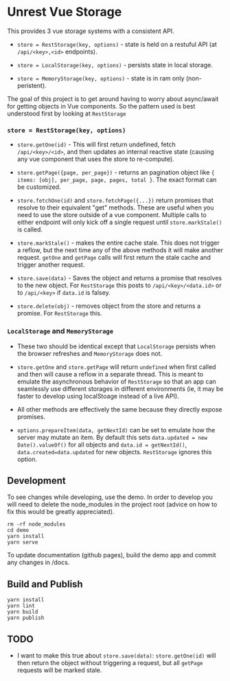 # Unrest Vue Storage

This provides 3 vue storage systems with a consistent API.

* `store = RestStorage(key, options)` - state is held on a restuful API (at `/api/<key>,<id>` endpoints).

* `store = LocalStorage(key, options)` - persists state in local storage.

* `store = MemoryStorage(key, options)` - state is in ram only (non-peristent).

The goal of this project is to get around having to worry about async/await for getting objects in Vue components. So the pattern used is best understood first by looking at `RestStorage`

### `store = RestStorage(key, options)`

* `store.getOne(id)` - This will first return undefined, fetch `/api/<key>/<id>`, and then updates an internal reactive state (causing any vue component that uses the store to re-compute).

* `store.getPage({page, per_page})` - returns an pagination object like `{ items: [obj], per_page, page, pages, total }`. The exact format can be customized.

* `store.fetchOne(id)` and `store.fetchPage({...})` return promises that resolve to their equivalent "get" methods. These are useful when you need to use the store outside of a vue component. Multiple calls to either endpoint will only kick off a single request until `store.markStale()` is called.

* `store.markStale()` - makes the entire cache stale. This does not trigger a reflow, but the next time any of the above methods it will make another request. `getOne` and `getPage` calls will first return the stale cache and trigger another request.

* `store.save(data)` - Saves the object and returns a promise that resolves to the new object. For `RestStorage` this posts to `/api/<key>/<data.id>` or to `/api/<key>` if `data.id` is falsey.

* `store.delete(obj)` - removes object from the store and returns a promise. For `RestStorage` this.

### `LocalStorage` and `MemoryStorage`

* These two should be identical except that `LocalStorage` persists when the browser refreshes and `MemoryStorage` does not.

* `store.getOne` and `store.getPage` will return `undefined` when first called and then will cause a reflow in a separate thread. This is meant to emulate the asynchronous behavior of `RestStorage` so that an app can seamlessly use different storages in different environments (ie, it may be faster to develop using localStoage instead of a live API).

* All other methods are effectively the same because they directly expose promises.

* `options.prepareItem(data, getNextId)` can be set to emulate how the server may mutate an item. By default this sets `data.updated = new Date().valueOf()` for all objects and `data.id = getNextId()`, `data.created=data.updated` for new objects. `RestStorage` ignores this option.

## Development

To see changes while developing, use the demo. In order to develop you will need to delete the node_modules in the project root (advice on how to fix this would be greatly appreciated).

```
rm -rf node_modules
cd demo
yarn install
yarn serve
```

To update documentation (github pages), build the demo app and commit any changes in /docs.

## Build and Publish

```
yarn install
yarn lint
yarn build
yarn publish
```

## TODO

* I want to make this true about `store.save(data)`: `store.getOne(id)` will then return the object without triggering a request, but all `getPage` requests will be marked stale.